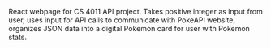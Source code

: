 React webpage for CS 4011 API project. Takes positive integer as input from user, uses input for API calls to communicate with PokeAPI website, organizes JSON data into a digital Pokemon card for user with Pokemon stats.
